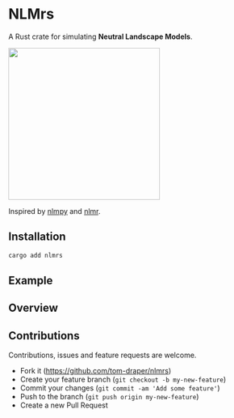 # NLMrs

A Rust crate for simulating <b>Neutral Landscape Models</b>.

<img src="https://user-images.githubusercontent.com/41476809/211021671-df9cddff-78b6-40b2-954f-d682707deb0d.png" width=300 alt="" />

Inspired by [nlmpy](https://pypi.org/project/nlmpy/) and [nlmr](https://github.com/ropensci/NLMR).

## Installation

```bash
cargo add nlmrs
```

## Example

## Overview

## Contributions

Contributions, issues and feature requests are welcome.

- Fork it (https://github.com/tom-draper/nlmrs)
- Create your feature branch (`git checkout -b my-new-feature`)
- Commit your changes (`git commit -am 'Add some feature'`)
- Push to the branch (`git push origin my-new-feature`)
- Create a new Pull Request
